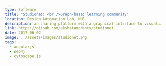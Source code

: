 ```yaml
---
type: Software
title: "Studionet: <br />Graph-based learning community"
location: Design Automation Lab, NUS
description: an sharing platform with a graphical interface to visualize ongoing social activity. used as a studio tool at sde, nus
link: https://github.com/akshatamohanty/studionet
date: 2017-06-02
image: ../assets/images/studionet.png
tags:
  - angularjs
  - neo4j
  - cytoscape.js
---
```

